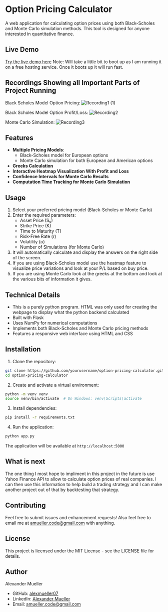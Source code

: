 # Option Pricing Calculator

A web application for calculating option prices using both Black-Scholes and Monte Carlo simulation methods. This tool is designed for anyone interested in quantitative finance.

## Live Demo

[Try the live demo here](https://option-pricing-calculator.onrender.com/)
Note: Will take a little bit to boot up as I am running it on a free hosting service. Once it boots up it will run fast. 

## Recordings Showing all Important Parts of Project Running

Black Scholes Model Option Pricing:
![Recording1 (1)](https://github.com/user-attachments/assets/6c4366c2-9f2c-4b93-b49c-1297e9afdabf)

Black Scholes Model Option Profit/Loss:
![Recording2](https://github.com/user-attachments/assets/0c69afa4-64b8-489e-bf96-8a95c47cf99b)

Monte Carlo Simulation: 
![Recording3](https://github.com/user-attachments/assets/f0d011ab-2ba7-4c22-9d7a-58332d81dfec)

## Features

- **Multiple Pricing Models**:
  - Black-Scholes model for European options
  - Monte Carlo simulation for both European and American options
- **Greeks Calculation**
- **Interactive Heatmap Visualization With Profit and Loss**
- **Confidence Intervals for Monte Carlo Results**
- **Computation Time Tracking for Monte Carlo Simulation**

## Usage

1. Select your preferred pricing model (Black-Scholes or Monte Carlo)
2. Enter the required parameters:
   - Asset Price (S₀)
   - Strike Price (K)
   - Time to Maturity (T)
   - Risk-Free Rate (r)
   - Volatility (σ)
   - Number of Simulations (for Monte Carlo)
3. It will automatically calculate and display the answers on the right side of the screen.
4. If you are using Black-Scholes model use the heatmap feature to visualize price variations and look at your P/L based on buy price.
5. If you are using Monte Carlo look at the greeks at the bottom and look at the various bits of information it gives.
   
## Technical Details

- This is a purely python program. HTML was only used for creating the webpage to display what the python backend calculated 
- Built with Flask
- Uses NumPy for numerical computations
- Implements both Black-Scholes and Monte Carlo pricing methods
- Features a responsive web interface using HTML and CSS
  
## Installation

1. Clone the repository:

```bash
git clone https://github.com/yourusername/option-pricing-calculator.git
cd option-pricing-calculator
```

2. Create and activate a virtual environment:

```bash
python -m venv venv
source venv/bin/activate  # On Windows: venv\Scripts\activate
```

3. Install dependencies:

```bash
pip install -r requirements.txt
```

4. Run the application:

```bash
python app.py
```

The application will be available at `http://localhost:5000`

## What is next
The one thing I most hope to impliment in this project in the future is use Yahoo Finance API to allow to calculate option prices of real companies. I can then use this information to help build a trading strategy and I can make another project out of that by backtesting that strategy.

## Contributing

Feel free to submit issues and enhancement requests! Also feel free to email me at amueller.code@gmail.com with anything.

## License

This project is licensed under the MIT License - see the LICENSE file for details.

## Author

Alexander Mueller

- GitHub: [alexmueller07](https://github.com/alexmueller07)
- LinkedIn: [Alexander Mueller](https://www.linkedin.com/in/alexander-mueller-021658307/)
- Email: amueller.code@gmail.com
